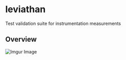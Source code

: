# leviathan
Test validation suite for instrumentation measurements
## Overview
![Imgur Image](https://i.imgur.com/x9rFK6M.png?1)
